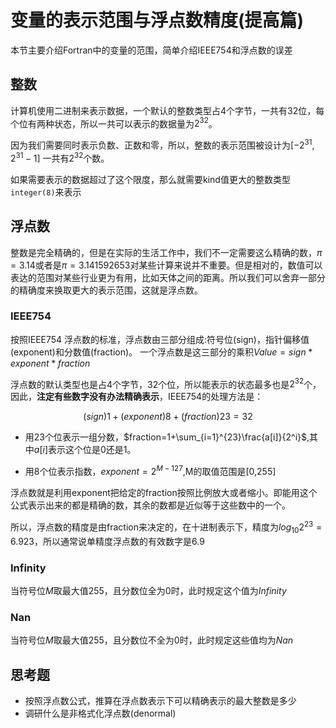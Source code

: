 # 变量的表示范围与浮点数精度(提高篇)

本节主要介绍Fortran中的变量的范围，简单介绍IEEE754和浮点数的误差

## 整数

计算机使用二进制来表示数据，一个默认的整数类型占4个字节，一共有32位，每个位有两种状态，所以一共可以表示的数据量为$2^{32}$。

因为我们需要同时表示负数、正数和零，所以，整数的表示范围被设计为$[-2^{31},2^{31}-1]$ 一共有$2^{32}$个数。

如果需要表示的数据超过了这个限度，那么就需要kind值更大的整数类型`integer(8)`来表示

## 浮点数

整数是完全精确的，但是在实际的生活工作中，我们不一定需要这么精确的数，$\pi=3.14$或者是$\pi=3.141592653$对某些计算来说并不重要。但是相对的，数值可以表达的范围对某些行业更为有用，比如天体之间的距离。所以我们可以舍弃一部分的精确度来换取更大的表示范围，这就是浮点数。

### IEEE754
按照IEEE754 浮点数的标准，浮点数由三部分组成:符号位(sign)，指针偏移值(exponent)和分数值(fraction)。 一个浮点数是这三部分的乘积$Value=sign*exponent*fraction$

浮点数的默认类型也是占4个字节，32个位，所以能表示的状态最多也是$2^{32}$个，因此，**注定有些数字没有办法精确表示**，IEEE754的处理方法是：

$$(sign)1+(exponent)8+(fraction)23=32$$

- 用23个位表示一组分数，$fraction=1+\sum_{i=1}^{23}\frac{a[i]}{2^i}$,其中$a[i]$表示这个位是0还是1。

- 用8个位表示指数，$exponent=2^{M-127}$,M的取值范围是[0,255]

浮点数就是利用exponent把给定的fraction按照比例放大或者缩小。即能用这个公式表示出来的都是精确的数，其余的数都是近似等于这些数中的一个。

所以，浮点数的精度是由fraction来决定的，在十进制表示下，精度为$log_{10}2^{23}=6.923$，所以通常说单精度浮点数的有效数字是6.9

### Infinity

当符号位$M$取最大值255，且分数位全为0时，此时规定这个值为$Infinity$

### Nan

当符号位$M$取最大值255，且分数位不全为0时，此时规定这些值均为$Nan$

## 思考题

- 按照浮点数公式，推算在浮点数表示下可以精确表示的最大整数是多少
- 调研什么是非格式化浮点数(denormal)
